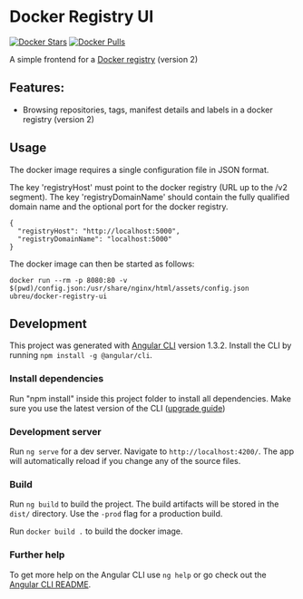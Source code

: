 # Docker Registry UI

[![Docker Stars](https://img.shields.io/docker/stars/ubreu/docker-registry-ui.svg?maxAge=86400)](https://hub.docker.com/r/ubreu/docker-registry-ui/) [![Docker Pulls](https://img.shields.io/docker/pulls/ubreu/docker-registry-ui.svg?maxAge=86400)](https://hub.docker.com/r/ubreu/docker-registry-ui/)

A simple frontend for a [Docker registry](https://github.com/docker/distribution) (version 2)

## Features:

  * Browsing repositories, tags, manifest details and labels in a docker registry (version 2)

## Usage

The docker image requires a single configuration file in JSON format.

The key 'registryHost' must point to the docker registry (URL up to the /v2 segment).
The key 'registryDomainName' should contain the fully qualified domain name and the optional port for the docker registry.

    {
      "registryHost": "http://localhost:5000",
      "registryDomainName": "localhost:5000"
    }

The docker image can then be started as follows:

    docker run --rm -p 8080:80 -v $(pwd)/config.json:/usr/share/nginx/html/assets/config.json ubreu/docker-registry-ui

## Development

This project was generated with [Angular CLI](https://github.com/angular/angular-cli) version 1.3.2.
Install the CLI by running `npm install -g @angular/cli`.

### Install dependencies

Run "npm install" inside this project folder to install all dependencies.
Make sure you use the latest version of the CLI ([upgrade guide](https://github.com/angular/angular-cli#updating-angular-cli))

### Development server

Run `ng serve` for a dev server. Navigate to `http://localhost:4200/`. The app will automatically reload if you change any of the source files.

### Build

Run `ng build` to build the project. The build artifacts will be stored in the `dist/` directory. Use the `-prod` flag for a production build.

Run `docker build .` to build the docker image.

### Further help

To get more help on the Angular CLI use `ng help` or go check out the [Angular CLI README](https://github.com/angular/angular-cli/blob/master/README.md).
